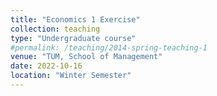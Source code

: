 ```yaml
---
title: "Economics 1 Exercise"
collection: teaching
type: "Undergraduate course"
#permalink: /teaching/2014-spring-teaching-1
venue: "TUM, School of Management"
date: 2022-10-16
location: "Winter Semester"
---
```



